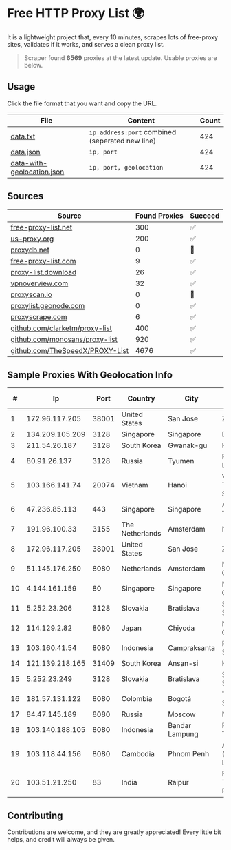 
# Free HTTP Proxy List 🌍

It is a lightweight project that, every 10 minutes, scrapes lots of free-proxy sites, validates if it works, and serves a clean proxy list.


> Scraper found **6569** proxies at the latest update. Usable proxies are below.

## Usage

Click the file format that you want and copy the URL.


|File|Content|Count|
|----|-------|-----|
|[data.txt](https://raw.githubusercontent.com/themiralay/Proxy-List-World/master/data.txt)|`ip_address:port` combined (seperated new line)|424|
|[data.json](https://raw.githubusercontent.com/themiralay/Proxy-List-World/master/data.json)|`ip, port`|424|
|[data-with-geolocation.json](https://raw.githubusercontent.com/themiralay/Proxy-List-World/master/data-with-geolocation.json)|`ip, port, geolocation`|424|

## Sources

|Source|Found Proxies|Succeed|
|------|-------------|-------|
|[free-proxy-list.net](https://free-proxy-list.net)|300|✅|
|[us-proxy.org](https://www.us-proxy.org)|200|✅|
|[proxydb.net](http://proxydb.net)|0|🚫|
|[free-proxy-list.com](https://free-proxy-list.com/?page=&port=&type%5B%5D=http&type%5B%5D=https&up_time=0&search=Search)|9|✅|
|[proxy-list.download](https://www.proxy-list.download/HTTP)|26|✅|
|[vpnoverview.com](https://vpnoverview.com/privacy/anonymous-browsing/free-proxy-servers)|32|✅|
|[proxyscan.io](https://www.proxyscan.io)|0|🚫|
|[proxylist.geonode.com](https://proxylist.geonode.com/api/proxy-list?limit=300&page=1&sort_by=lastChecked&sort_type=desc&protocols=http,https)|0|✅|
|[proxyscrape.com](https://api.proxyscrape.com/v2/?request=displayproxies&protocol=http&timeout=10000&country=all&ssl=all&anonymity=all)|6|✅|
|[github.com/clarketm/proxy-list](https://raw.githubusercontent.com/clarketm/proxy-list/master/proxy-list-raw.txt)|400|✅|
|[github.com/monosans/proxy-list](https://raw.githubusercontent.com/monosans/proxy-list/main/proxies/http.txt)|920|✅|
|[github.com/TheSpeedX/PROXY-List](https://raw.githubusercontent.com/TheSpeedX/PROXY-List/master/http.txt)|4676|✅|


## Sample Proxies With Geolocation Info

|#|Ip|Port|Country|City|Internet Service Provider|
|-|--|----|-------|----|-------------------------|
|1|172.96.117.205|38001|United States|San Jose|Zenlayer Inc|
|2|134.209.105.209|3128|Singapore|Singapore|DigitalOcean, LLC|
|3|211.54.26.187|3128|South Korea|Gwanak-gu|Korea Telecom|
|4|80.91.26.137|3128|Russia|Tyumen|Russian company LLC|
|5|103.166.141.74|20074|Vietnam|Hanoi|Viet NAM Cloud Technology Joint Stock Company|
|6|47.236.85.113|443|Singapore|Singapore|Alibaba (US) Technology Co., Ltd.|
|7|191.96.100.33|3155|The Netherlands|Amsterdam|NovoServe B.V.|
|8|172.96.117.205|38001|United States|San Jose|Zenlayer Inc|
|9|51.145.176.250|8080|Netherlands|Amsterdam|Microsoft Corporation|
|10|4.144.161.159|80|Singapore|Singapore|Microsoft Corporation|
|11|5.252.23.206|3128|Slovakia|Bratislava|Stark Industries Solutions LTD|
|12|114.129.2.82|8080|Japan|Chiyoda|NTT SmartConnect Corporation|
|13|103.160.41.54|8080|Indonesia|Campraksanta|PT Wistel Teknologi Solusi|
|14|121.139.218.165|31409|South Korea|Ansan-si|Korea Telecom|
|15|5.252.23.249|3128|Slovakia|Bratislava|Stark Industries Solutions LTD|
|16|181.57.131.122|8080|Colombia|Bogotá|Telmex Colombia S.A.|
|17|84.47.145.189|8080|Russia|Moscow|Nauka-Svyaz|
|18|103.140.188.105|8080|Indonesia|Bandar Lampung|PT INDONESIA TRANS NETWORK|
|19|103.118.44.156|8080|Cambodia|Phnom Penh|ANGKOR E & C (CAMBODIA) Co., Ltd.|
|20|103.51.21.250|83|India|Raipur|Foxtel Telecommunications Pvt. Ltd.|



## Contributing

Contributions are welcome, and they are greatly appreciated! Every
little bit helps, and credit will always be given.


